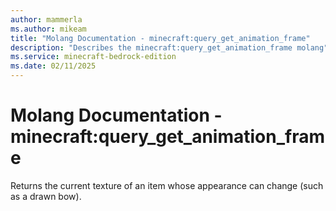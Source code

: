 ```yaml
---
author: mammerla
ms.author: mikeam
title: "Molang Documentation - minecraft:query_get_animation_frame"
description: "Describes the minecraft:query_get_animation_frame molang"
ms.service: minecraft-bedrock-edition
ms.date: 02/11/2025 
---
```


# Molang Documentation - minecraft:query_get_animation_frame

Returns the current texture of an item whose appearance can change (such as a drawn bow).

